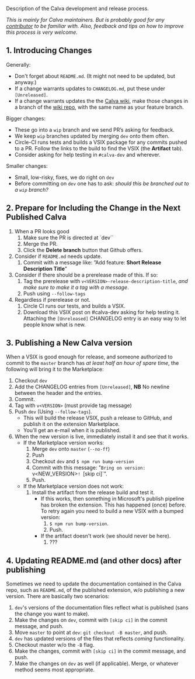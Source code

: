 
Description of the Calva development and release process.

_This is mainly for Calva maintainers. But is probably good for any [contributor](https://github.com/BetterThanTomorrow/calva/wiki/How-to-Contribute) to be familiar with. Also, feedback and tips on how to improve this process is very welcome._

## 1. Introducing Changes

Generally:
* Don't forget about `README.md`. (It might not need to be updated, but anyway.)
* If a change warrants updates to `CHANGELOG.md`, put these under `[Unreleased]`.
* If a change warrants updates the the [Calva wiki](https://github.com/BetterThanTomorrow/calva/wiki/How-to-Contribute), make those changes in a branch of the [wiki repo](https://github.com/BetterThanTomorrow/calva.wiki.git), with the same name as your feature branch.

Bigger changes:
* These go into a `wip` branch and we send PR’s asking for feedback.
* We keep `wip` branches updated by merging  `dev` onto them often.
* Circle-CI runs tests and builds a VSIX package for any commits pushed to a PR. Follow the links to the build to find the VSIX (the **Artifact** tab).
* Consider asking for help testing in `#calva-dev` and wherever.

Smaller changes:
* Small, low-risky, fixes, we do right on `dev`
* Before committing on `dev` one has to ask: _should this be branched out to a `wip` branch?_

## 2. Prepare for Including the Change in the Next Published Calva
1. When a PR looks good
   1. Make sure the PR is directed at `dev``
   1. Merge the PR.
   1. Click the **Delete branch** button that Github offers.
1. Consider if `README.md` needs update.
   1. Commit with a message like: ”Add feature: **Short Release Description Title**"
1. Consider if there should be a prerelease made of this. If so:
   1. Tag the prerelease with `v<VERSION>-release-description-title`, _and make sure to make it a tag with a message_.
   1. Push using `--follow-tags`
1. Regardless if prerelease or not.
   1. Circle CI runs our tests, and builds a VSIX.
   1. Download this VSIX post on #calva-dev asking for help testing it. Attaching the `[Unreleased]` CHANGELOG entry is an easy way to let people know what is new.


## 3. Publishing a New Calva version

When a VSIX is good enough for release, and someone authorized to commit to the `master` branch has _at least half an hour of spare time_, the following will bring it to the Marketplace:

1. Checkout `dev`
1. Add the CHANGELOG entries from `[Unreleased]`, **NB** No newline between the header and the entries.
1. Commit.
1. Tag with `v<VERSION>` (must provide tag message)
1. Push `dev` (Using `--follow-tags`).
   * This will build the release VSIX, push a release to GitHub, and publish it on the extension Marketplace.
   * You'll get an e-mail when it is published.
1. When the new version is live, immediately install it and see that it works.
   * If the Marketplace version works:
     1. Merge `dev` onto `master` (`--no-ff`)
     1. Push
     1. Checkout `dev` and `$ npm run bump-version`
     1. Commit with this message: "`Bring on version: `v<NEW_VERSION>`! `[skip ci]`”.
     1. Push.
   * If the Marketplace version does not work:
     1. Install the artifact from the release build and test it.
        * If this works, then something in Microsoft's publish pipeline has broken the extension. This has happened (once) before. To retry again you need to build a new VSIX with a bumped version:
          1. `$ npm run bump-version`.
          1. Push.
        * If the artifact doesn't work (we should never be here).
          1. ???

## 4. Updating README.md (and other docs) after publishing

Sometimes we need to update the documentation contained in the Calva repo, such as `README.md`, of the published extension, w/o publishing a new version. There are basically two scenarios:

1. `dev`'s versions of the documentation files reflect what is published (sans the change you want to make).
  1. Make the changes on `dev`, commit with `[skip ci]` in the commit message, and push.
  1. Move `master` to point at `dev`: `git checkout -B master`, and push.
1. `dev` has updated versions of the files that reflects _coming_ functionality.
  1. Checkout master w/o the `-B` flag.
  1. Make the changes, commit with `[skip ci]` in the commit message, and push.
  1. Make the changes on `dev` as well (if applicable). Merge, or whatever method seems most appropriate.

